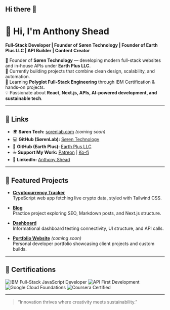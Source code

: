 ## Hi there 👋

# 👋 Hi, I'm Anthony Shead  
**Full-Stack Developer | Founder of Søren Technology | Founder of Earth Plus LLC | API Builder | Content Creator**

💼 Founder of **Søren Technology** — developing modern full-stack websites and in-house APIs under **Earth Plus LLC**.  
🚀 Currently building projects that combine clean design, scalability, and automation.  
🌱 Learning **Polyglot Full-Stack Engineering** through IBM Certification & hands-on projects.  
💡 Passionate about **React, Next.js, APIs, AI-powered development, and sustainable tech**.

---

## 🔗 Links
- 🌍 **Søren Tech:** [sorenlab.com](https://sorenlab.com) *(coming soon)*  
- 💻 **GitHub (SørenLab):** [Søren Technology](https://github.com/SorenLab)  
- 🌱 **GitHub (Earth Plus):** [Earth Plus LLC](https://github.com/EarthPlus-Organization)  
- ☕ **Support My Work:** [Patreon](https://www.patreon.com/cw/SorenTech) | [Ko-fi](https://ko-fi.com/sorentech)  
- 💼 **LinkedIn:** [Anthony Shead](https://www.linkedin.com/in/anthony-shead-3a2a3424b/)

---

## 🚀 Featured Projects
- [**Cryptocurrency Tracker**](https://github.com/Drakeze/CT-app)  
  TypeScript web app fetching live crypto data, styled with Tailwind CSS.

- [**Blog**](https://github.com/Drakeze/Blog)  
  Practice project exploring SEO, Markdown posts, and Next.js structure.

- [**Dashboard**](https://github.com/Drakeze/Dashboard)  
  Informational dashboard testing connectivity, UI structure, and API calls.

- [**Portfolio Website**](https://github.com/Drakeze/portfolio) *(coming soon)*  
  Personal developer portfolio showcasing client projects and custom builds.

---

## 🧠 Certifications
![IBM Full-Stack JavaScript Developer](https://img.shields.io/badge/IBM%20Full--Stack%20Developer-blue?style=flat-square&logo=ibm)
![API First Development](https://img.shields.io/badge/API%20First%20Principles-green?style=flat-square&logo=swagger)
![Google Cloud Foundations](https://img.shields.io/badge/Google%20Cloud-orange?style=flat-square&logo=googlecloud)
![Coursera Certified](https://img.shields.io/badge/Coursera-Learner-blue?style=flat-square&logo=coursera)

---

> “Innovation thrives where creativity meets sustainability.”


